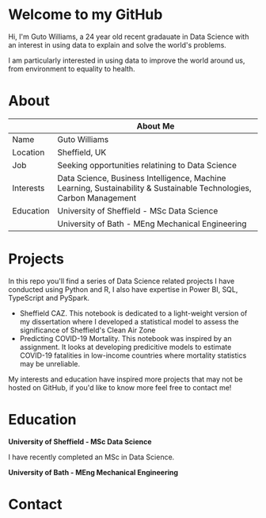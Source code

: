 # Welcome to my GitHub

Hi, I'm Guto Williams, a 24 year old recent gradauate in Data Science with an interest in using data to explain and solve the world's problems.

I am particularly interested in using data to improve the world around us, from environment to equality to health.

<!---
G-Berwyn/G-Berwyn is a ✨ special ✨ repository because its `README.md` (this file) appears on your GitHub profile.
You can click the Preview link to take a look at your changes.
--->
# About
|     | About Me|
|---------|--------------|
| Name | Guto Williams |
| Location| Sheffield, UK|
| Job     | Seeking opportunities relatining to Data Science |
| Interests | Data Science, Business Intelligence, Machine Learning, Sustainability & Sustainable Technologies, Carbon Management |
| Education |  University of Sheffield - MSc Data Science |
|      | University of Bath - MEng Mechanical Engineering |

# Projects

In this repo you'll find a series of Data Science related projects I have conducted using Python and R, I also have expertise in Power BI, SQL, TypeScript and PySpark.

- Sheffield CAZ. This notebook is dedicated to a light-weight version of my dissertation where I developed a statistical model to assess the significance of Sheffield's Clean Air Zone
- Predicting COVID-19 Mortality. This notebook was inspired by an assignment. It looks at developing predicitive models to estimate COVID-19 fatalities in low-income countries where mortality statistics may be unreliable.

My interests and education have inspired more projects that may not be hosted on GitHub, if you'd like to know more feel free to contact me!

# Education

**University of Sheffield - MSc Data Science**

I have recently completed an MSc in Data Science.

**University of Bath - MEng Mechanical Engineering**

# Contact


